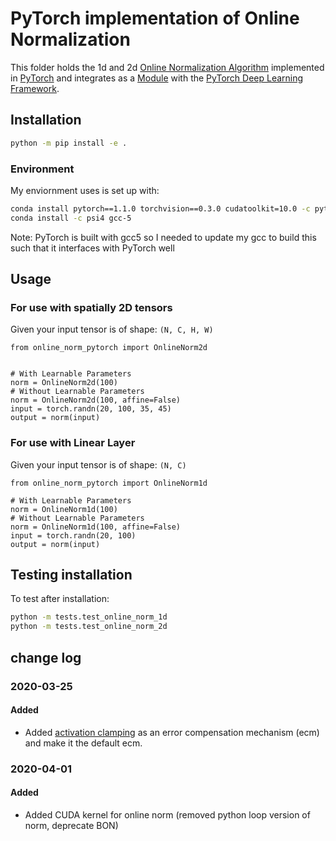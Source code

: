 # PyTorch implementation of Online Normalization

This folder holds the 1d and 2d [Online Normalization Algorithm](https://arxiv.org/abs/1905.05894) implemented in [PyTorch](https://pytorch.org/) and integrates as a [Module](https://pytorch.org/docs/stable/nn.html?highlight=module) with the [PyTorch Deep Learning Framework](https://pytorch.org/docs/stable/nn).

## Installation

```bash
python -m pip install -e .
```

### Environment
My enviornment uses is set up with:
```bash
conda install pytorch==1.1.0 torchvision==0.3.0 cudatoolkit=10.0 -c pytorch
conda install -c psi4 gcc-5
```
Note: PyTorch is built with gcc5 so I needed to update my gcc to build this such that it interfaces with PyTorch well

## Usage

### For use with spatially 2D tensors
Given your input tensor is of shape: `(N, C, H, W)`
```
from online_norm_pytorch import OnlineNorm2d


# With Learnable Parameters
norm = OnlineNorm2d(100)
# Without Learnable Parameters
norm = OnlineNorm2d(100, affine=False)
input = torch.randn(20, 100, 35, 45)
output = norm(input)
```

### For use with Linear Layer
Given your input tensor is of shape: `(N, C)`
```
from online_norm_pytorch import OnlineNorm1d

# With Learnable Parameters
norm = OnlineNorm1d(100)
# Without Learnable Parameters
norm = OnlineNorm1d(100, affine=False)
input = torch.randn(20, 100)
output = norm(input)
```

## Testing installation

To test after installation:
```bash
python -m tests.test_online_norm_1d
python -m tests.test_online_norm_2d
```

## change log

### 2020-03-25

#### Added

- Added [activation clamping](https://www.cerebras.net/error-compensation-mechanism-in-online-normalization/) as an error compensation mechanism (ecm) and make it the default ecm.

### 2020-04-01

#### Added

- Added CUDA kernel for online norm (removed python loop version of norm, deprecate BON)
